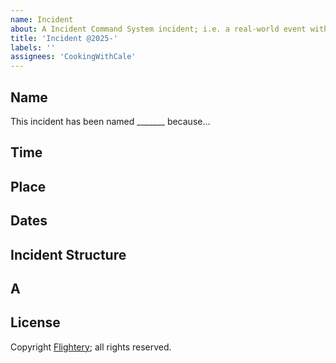```yaml
---
name: Incident
about: A Incident Command System incident; i.e. a real-world event with time, place, etc.
title: 'Incident @2025-'
labels: ''
assignees: 'CookingWithCale'
---
```

## Name

This incident has been named _______ because...

## Time



## Place



## Dates


## Incident Structure



## A



## License

Copyright [Flightery](https://flightery.net); all rights reserved.
